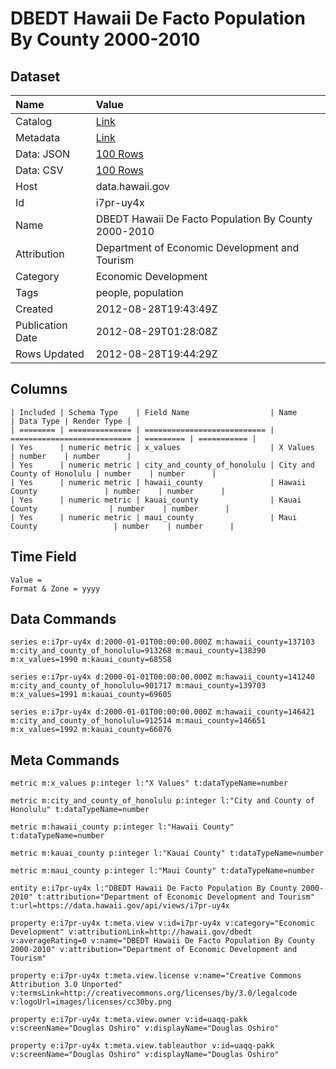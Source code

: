 # DBEDT Hawaii De Facto Population By County 2000-2010

## Dataset

| Name | Value |
| :--- | :---- |
| Catalog | [Link](https://catalog.data.gov/dataset/dbedt-hawaii-de-facto-population-by-county-2000-2010-a67b7) |
| Metadata | [Link](https://data.hawaii.gov/api/views/i7pr-uy4x) |
| Data: JSON | [100 Rows](https://data.hawaii.gov/api/views/i7pr-uy4x/rows.json?max_rows=100) |
| Data: CSV | [100 Rows](https://data.hawaii.gov/api/views/i7pr-uy4x/rows.csv?max_rows=100) |
| Host | data.hawaii.gov |
| Id | i7pr-uy4x |
| Name | DBEDT Hawaii De Facto Population By County 2000-2010 |
| Attribution | Department of Economic Development and Tourism |
| Category | Economic Development |
| Tags | people, population |
| Created | 2012-08-28T19:43:49Z |
| Publication Date | 2012-08-29T01:28:08Z |
| Rows Updated | 2012-08-28T19:44:29Z |

## Columns

```ls
| Included | Schema Type    | Field Name                  | Name                        | Data Type | Render Type |
| ======== | ============== | =========================== | =========================== | ========= | =========== |
| Yes      | numeric metric | x_values                    | X Values                    | number    | number      |
| Yes      | numeric metric | city_and_county_of_honolulu | City and County of Honolulu | number    | number      |
| Yes      | numeric metric | hawaii_county               | Hawaii County               | number    | number      |
| Yes      | numeric metric | kauai_county                | Kauai County                | number    | number      |
| Yes      | numeric metric | maui_county                 | Maui County                 | number    | number      |
```

## Time Field

```ls
Value = 
Format & Zone = yyyy
```

## Data Commands

```ls
series e:i7pr-uy4x d:2000-01-01T00:00:00.000Z m:hawaii_county=137103 m:city_and_county_of_honolulu=913268 m:maui_county=138390 m:x_values=1990 m:kauai_county=68558

series e:i7pr-uy4x d:2000-01-01T00:00:00.000Z m:hawaii_county=141240 m:city_and_county_of_honolulu=901717 m:maui_county=139703 m:x_values=1991 m:kauai_county=69605

series e:i7pr-uy4x d:2000-01-01T00:00:00.000Z m:hawaii_county=146421 m:city_and_county_of_honolulu=912514 m:maui_county=146651 m:x_values=1992 m:kauai_county=66076
```

## Meta Commands

```ls
metric m:x_values p:integer l:"X Values" t:dataTypeName=number

metric m:city_and_county_of_honolulu p:integer l:"City and County of Honolulu" t:dataTypeName=number

metric m:hawaii_county p:integer l:"Hawaii County" t:dataTypeName=number

metric m:kauai_county p:integer l:"Kauai County" t:dataTypeName=number

metric m:maui_county p:integer l:"Maui County" t:dataTypeName=number

entity e:i7pr-uy4x l:"DBEDT Hawaii De Facto Population By County 2000-2010" t:attribution="Department of Economic Development and Tourism" t:url=https://data.hawaii.gov/api/views/i7pr-uy4x

property e:i7pr-uy4x t:meta.view v:id=i7pr-uy4x v:category="Economic Development" v:attributionLink=http://hawaii.gov/dbedt v:averageRating=0 v:name="DBEDT Hawaii De Facto Population By County 2000-2010" v:attribution="Department of Economic Development and Tourism"

property e:i7pr-uy4x t:meta.view.license v:name="Creative Commons Attribution 3.0 Unported" v:termsLink=http://creativecommons.org/licenses/by/3.0/legalcode v:logoUrl=images/licenses/cc30by.png

property e:i7pr-uy4x t:meta.view.owner v:id=uaqq-pakk v:screenName="Douglas Oshiro" v:displayName="Douglas Oshiro"

property e:i7pr-uy4x t:meta.view.tableauthor v:id=uaqq-pakk v:screenName="Douglas Oshiro" v:displayName="Douglas Oshiro"
```